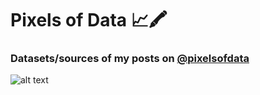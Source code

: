 # Pixels of Data 📈🖍 

### Datasets/sources of my posts on [@pixelsofdata](https://www.instagram.com/pixelsofdata/) 

![alt text](https://github.com/dydg14/pixelsofdata/blob/main/20211118_165012_0000.png)

